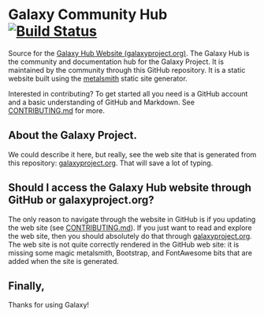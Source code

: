 # Galaxy Community Hub [![Build Status](https://jenkins.galaxyproject.org/buildStatus/icon?job=galaxy-hub)](https://jenkins.galaxyproject.org/job/galaxy-hub/)

Source for the [Galaxy Hub Website (galaxyproject.org)](https://galaxyproject.org/).  The Galaxy Hub is the community and documentation hub for the Galaxy Project.  It is maintained by the community through this GitHub repository.  It is a static website built using the [metalsmith](http://www.metalsmith.io/) static site generator.

Interested in contributing?  To get started all you need is a GitHub account and a basic understanding of GitHub and Markdown.  See [CONTRIBUTING.md](contributing.md) for more.

## About the Galaxy Project.

We could describe it here, but really, see the web site that is generated from this repository: [galaxyproject.org](https://galaxyproject.org).  That will save a lot of typing.

## Should I access the Galaxy Hub website through GitHub or  galaxyproject.org?

The only reason to navigate through the website in GitHub is if you updating the web site (see [CONTRIBUTING.md](/contributing.md)).  If you just want to read and explore the web site, then you should absolutely do that through [galaxyproject.org](https://galaxyproject.org).  The web site is not quite correctly rendered in the GitHub web site: it is missing some magic metalsmith, Bootstrap, and FontAwesome bits that are added when the site is generated.

## Finally,

Thanks for using Galaxy!
